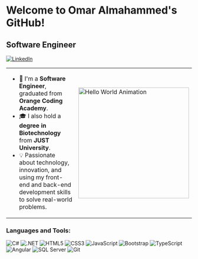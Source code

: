 # Welcome to Omar Almahammed's GitHub!

## Software Engineer

[![LinkedIn](https://img.shields.io/badge/LinkedIn-blue?style=flat&logo=linkedin)](www.linkedin.com/in/omar-al-mahammed)

<table>
  <tr>
    <td style="vertical-align: top;">
      <ul>
        <li>🌟 I'm a <strong>Software Engineer</strong>, graduated from <strong>Orange Coding Academy</strong>.</li>
        <li>🎓 I also hold a <strong>degree in Biotechnology</strong> from <strong>JUST University</strong>.</li>
        <li>💡 Passionate about technology, innovation, and using my front-end and back-end development skills to solve real-world problems.</li>
      </ul>
    </td>
    <td>
      <img src="https://media.giphy.com/media/ZVik7pBtu9dNS/giphy.gif" alt="Hello World Animation" width="300"/>
    </td>
  </tr>
</table>

### Languages and Tools:

<p align="left">
  <img src="https://img.icons8.com/color/48/000000/c-sharp-logo.png" alt="C#"/>
  <img src="https://img.icons8.com/fluency/48/000000/net-framework.png" alt=".NET"/>
  <img src="https://img.icons8.com/color/48/000000/html-5.png" alt="HTML5"/>
  <img src="https://img.icons8.com/color/48/000000/css3.png" alt="CSS3"/>
  <img src="https://img.icons8.com/color/48/000000/javascript.png" alt="JavaScript"/>
  <img src="https://img.icons8.com/color/48/000000/bootstrap.png" alt="Bootstrap"/>
  <img src="https://img.icons8.com/color/48/000000/typescript.png" alt="TypeScript"/>
  <img src="https://img.icons8.com/color/48/000000/angularjs.png" alt="Angular"/>
  <img src="https://img.icons8.com/color/48/000000/sql.png" alt="SQL Server"/>
  <img src="https://img.icons8.com/color/48/000000/git.png" alt="Git"/>
</p>

